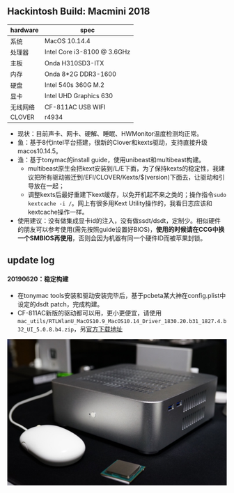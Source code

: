 ## Hackintosh Build: Macmini 2018

|hardware|spec|
|-|-|
|系统| MacOS 10.14.4 |
|处理器| Intel Core i3-8100 @ 3.6GHz |
|主板| Onda H310SD3-ITX |
|内存| Onda 8*2G DDR3-1600 |
|硬盘| Intel 540s 360G M.2 |
|显卡| Intel UHD Graphics 630 |
|无线网络| CF-811AC USB WIFI |
|CLOVER| r4934 |

- 现状：目前声卡、网卡、硬解、睡眠、HWMonitor温度检测均正常。
- 鱼：基于8代intel平台搭建，很新的Clover和kexts驱动，支持直接升级macos10.14.5。
- 渔：基于tonymac的install guide，使用unibeast和multibeast构建。
  - multibeast原生会把kext安装到/L/E下面，为了保持kexts的稳定性，我建议把所有驱动搬迁到/EFI/CLOVER/Kexts/$(version)下面去，让驱动和引导放在一起；
  - 调整kexts后最好重建下kext缓存，以免开机起不来之类的；操作指令`sudo kextcache -i /`。网上有很多用Kext Utility操作的，我看日志应该和kextcache操作一样。
- 使用建议：没有做集成显卡id的注入，没有做ssdt/dsdt，定制少。相似硬件的朋友可以参考使用(需先按照guide设置好BIOS)，**使用的时候请在CCG中换一个SMBIOS再使用**，否则会因为机器有同一个硬件ID而被苹果封锁。

## update log

#### 20190620：稳定构建
  - 在tonymac tools安装和驱动安装完毕后，基于pcbeta某大神在config.plist中设定的dsdt patch，完成构建。
  - CF-811AC新版的驱动都可以用，更小更便宜，请使用`mac_utils/RTLWlanU_MacOS10.9_MacOS10.14_Driver_1830.20.b31_1827.4.b32_UI_5.0.8.b4.zip`，另[官方下载地址](http://www.comfast.cn/index.php?m=content&c=index&a=show&catid=30&id=335)

![](./L65_deskmini.gif)